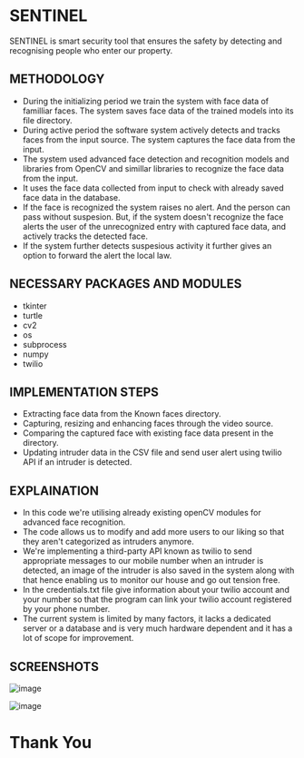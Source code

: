 # SENTINEL
SENTINEL is smart security tool that ensures the safety by detecting and recognising people who enter our property.

## METHODOLOGY
- During the initializing period we train the system with face data of familliar faces. The system saves face data of the trained models into its file directory.
- During active period the software system actively detects and tracks faces from the input source. The system captures the face data from the input.
- The system used advanced face detection and recognition models and libraries from OpenCV and simillar libraries to recognize the face data from the input.
- It uses the face data collected from input to check with already saved face data in the database.
- If the face is recognized the system raises no alert. And the person can pass without suspesion. But, if the system doesn't recognize the face alerts the user of the unrecognized entry with captured face data, and actively tracks the detected face.
- If the system further detects suspesious activity it further gives an option to forward the alert the local law.

## NECESSARY PACKAGES AND MODULES

- tkinter
- turtle
- cv2
- os
- subprocess
- numpy
- twilio

## IMPLEMENTATION STEPS

- Extracting face data from the Known faces directory.
- Capturing, resizing and enhancing faces through the video source.
- Comparing the captured face with existing face data present in the directory.
- Updating intruder data in the CSV file and send user alert using twilio API if an intruder is detected.

## EXPLAINATION

- In this code we're utilising already existing openCV modules for advanced face recognition.
- The code allows us to modify and add more users to our liking so that they aren't categorized as intruders anymore.
- We're implementing a third-party API known as twilio to send appropriate messages to our mobile number when an intruder is detected, an image of the intruder is also saved in the system along with that hence enabling us to monitor our house and go out tension free.
- In the credentials.txt file give information about your twilio account and your number so that the program can link your twilio account registered by your phone number.
- The current system is limited by many factors, it lacks a dedicated server or a database and is very much hardware dependent and it has a lot of scope for improvement.

## SCREENSHOTS

![image](https://github.com/TH4Mpuran/SENTINEL/assets/93757313/4dd84629-a683-44d4-bbf6-22e2e2c0887d)


![image](https://github.com/TH4Mpuran/SENTINEL/assets/93757313/7dc0ad1e-eed0-42a5-94fd-9c01e322b8b3)

# Thank You

  




